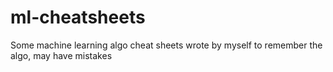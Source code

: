 # ml-cheatsheets

Some machine learning algo cheat sheets wrote by myself to remember the algo, may have mistakes
